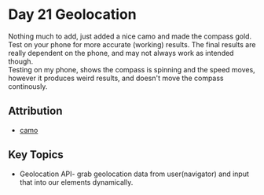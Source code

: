 # Day 21 Geolocation

Nothing much to add, just added a nice camo and made the compass gold. Test on your phone for more accurate (working) results. The final results are really dependent on the phone, and may not always work as intended though.   
Testing on my phone, shows the compass is spinning and the speed moves, however it produces weird results, and doesn't move the compass continously.

## Attribution
* [camo](https://img.freepik.com/free-vector/army-camouflage-vector-seamless-pattern-texture-military-camouflage-repeats-seamless-army-design-vector-background_1142-15054.jpg?w=1380&t=st=1718507704~exp=1718508304~hmac=a95f40fc5c0c7c2958c8abcefdb1b830ef3f091b20a92468376e6c590dabb959)


## Key Topics
* Geolocation API- grab geolocation data from user(navigator) and input that into our elements dynamically. 
